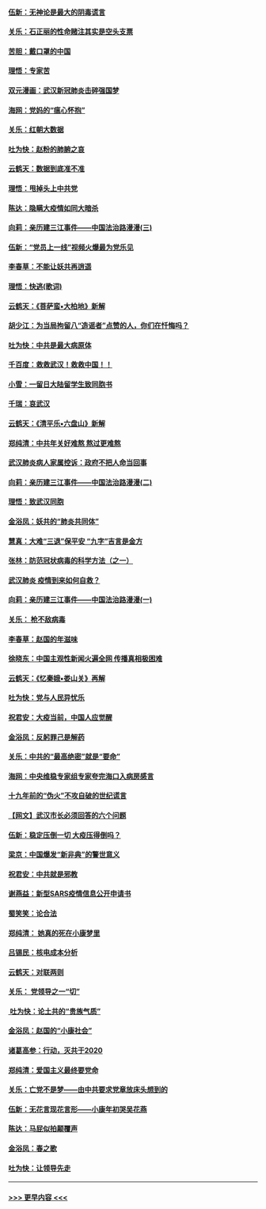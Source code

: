 #### [伍新：无神论是最大的阴毒谎言](../pages/nsc993/n11846129.md?t=02062233) 
#### [关乐：石正丽的性命赌注其实是空头支票](../pages/nsc993/n11846109.md?t=02062233) 
#### [苦胆：戴口罩的中国](../pages/nsc993/n11845576.md?t=02062233) 
#### [理悟：专家苦](../pages/nsc993/n11845564.md?t=02062233) 
#### [双元漫画：武汉新冠肺炎击碎强国梦](../pages/nsc993/n11843320.md?t=02062233) 
#### [海网：党妈的“瘟心怀抱”](../pages/nsc993/n11840740.md?t=02062233) 
#### [关乐：红朝大数据](../pages/nsc993/n11840675.md?t=02062233) 
#### [吐为快：赵粉的肺腑之哀](../pages/nsc993/n11840618.md?t=02062233) 
#### [云鹤天：数据到底准不准](../pages/nsc993/n11840325.md?t=02062233) 
#### [理悟：甩掉头上中共党](../pages/nsc993/n11838826.md?t=02062233) 
#### [陈达：隐瞒大疫情如同大暗杀](../pages/nsc993/n11838771.md?t=02062233) 
#### [向莉：亲历建三江事件——中国法治路漫漫(三)](../pages/nsc993/n11831825.md?t=02062233) 
#### [伍新：“党员上一线”视频火爆最为党乐见](../pages/nsc993/n11838200.md?t=02062233) 
#### [李春草：不能让妖共再逍遥](../pages/nsc993/n11838102.md?t=02062233) 
#### [理悟：快逃(歌词)](../pages/nsc993/n11838083.md?t=02062233) 
#### [云鹤天：《菩萨蛮▪大柏地》新解](../pages/nsc993/n11838059.md?t=02062233) 
#### [胡少江：为当局拘留八“造谣者”点赞的人，你们在忏悔吗？](../pages/nsc993/n11836801.md?t=02062233) 
#### [吐为快：中共是最大病原体](../pages/nsc993/n11836748.md?t=02062233) 
#### [千百度：救救武汉！救救中国！！](../pages/nsc993/n11836145.md?t=02062233) 
#### [小雪：一留日大陆留学生致同胞书](../pages/nsc993/n11834624.md?t=02062233) 
#### [千瑞：哀武汉](../pages/nsc993/n11833647.md?t=02062233) 
#### [云鹤天：《清平乐▪六盘山》新解](../pages/nsc993/n11833611.md?t=02062233) 
#### [郑纯清：中共年关好难熬 熬过更难熬](../pages/nsc993/n11833489.md?t=02062233) 
#### [武汉肺炎病人家属控诉：政府不把人命当回事](../pages/nsc993/n11833205.md?t=02062233) 
#### [向莉：亲历建三江事件——中国法治路漫漫(二)](../pages/nsc993/n11829102.md?t=02062233) 
#### [理悟：致武汉同胞](../pages/nsc993/n11831522.md?t=02062233) 
#### [金浴凤：妖共的“肺炎共同体”](../pages/nsc993/n11829448.md?t=02062233) 
#### [慧真：大难“三退”保平安 “九字”吉言是金方](../pages/nsc993/n11829501.md?t=02062233) 
#### [张林：防范冠状病毒的科学方法（之一）](../pages/nsc993/n11828618.md?t=02062233) 
#### [武汉肺炎 疫情到来如何自救？](../pages/nsc993/n11827632.md?t=02062233) 
#### [向莉：亲历建三江事件——中国法治路漫漫(一)](../pages/nsc993/n11827190.md?t=02062233) 
#### [关乐： 枪不敌病毒](../pages/nsc993/n11826746.md?t=02062233) 
#### [李春草：赵国的年滋味](../pages/nsc993/n11826321.md?t=02062233) 
#### [徐晓东：中国主观性新闻火遍全网 传播真相极困难](../pages/nsc993/n11826508.md?t=02062233) 
#### [云鹤天：《忆秦娥▪娄山关》再解](../pages/nsc993/n11824682.md?t=02062233) 
#### [吐为快：党与人民异忧乐](../pages/nsc993/n11824660.md?t=02062233) 
#### [祝君安：大疫当前，中国人应觉醒](../pages/nsc993/n11821946.md?t=02062233) 
#### [金浴凤：反躬罪己是解药](../pages/nsc993/n11820280.md?t=02062233) 
#### [关乐：中共的“最高绝密”就是“要命”](../pages/nsc993/n11816946.md?t=02062233) 
#### [海网：中央维稳专家组专家夸完海口入病房感言](../pages/nsc993/n11815138.md?t=02062233) 
#### [十九年前的“伪火”不攻自破的世纪谎言](../pages/nsc993/n11813238.md?t=02062233) 
#### [【网文】武汉市长必须回答的六个问题](../pages/nsc993/n11813848.md?t=02062233) 
#### [伍新：稳定压倒一切 大疫压得倒吗？](../pages/nsc993/n11812634.md?t=02062233) 
#### [梁京：中国爆发“新非典”的警世意义](../pages/nsc993/n11812554.md?t=02062233) 
#### [祝君安：中共就是邪教](../pages/nsc993/n11812431.md?t=02062233) 
#### [谢燕益：新型SARS疫情信息公开申请书](../pages/nsc993/n11808840.md?t=02062233) 
#### [蜀笑笑：论合法](../pages/nsc993/n11808064.md?t=02062233) 
#### [郑纯清： 她真的死在小康梦里](../pages/nsc993/n11806623.md?t=02062233) 
#### [吕锡民：核电成本分析](../pages/nsc993/n11806284.md?t=02062233) 
#### [云鹤天：对联两则](../pages/nsc993/n11805957.md?t=02062233) 
#### [关乐： 党领导之一“切”](../pages/nsc993/n11804505.md?t=02062233) 
#### [ 吐为快：论土共的“贵族气质”](../pages/nsc993/n11804490.md?t=02062233) 
#### [金浴凤：赵国的“小康社会”](../pages/nsc993/n11804452.md?t=02062233) 
#### [诸葛高参：行动，灭共于2020](../pages/nsc993/n11804120.md?t=02062233) 
#### [郑纯清：爱国主义最终要党命](../pages/nsc993/n11802197.md?t=02062233) 
#### [关乐：亡党不是梦——由中共要求党章放床头想到的](../pages/nsc993/n11802156.md?t=02062233) 
#### [伍新：无花言现花言形——小康年初哭吴花燕](../pages/nsc993/n11800044.md?t=02062233) 
#### [陈达：马屁似拍颠覆声](../pages/nsc993/n11800010.md?t=02062233) 
#### [金浴凤：春之歌](../pages/nsc993/n11797687.md?t=02062233) 
#### [吐为快：让领导先走](../pages/nsc993/n11797512.md?t=02062233) 

----
#### [ >>> 更早内容 <<< ](../indexes/nsc993-earlier.md)
